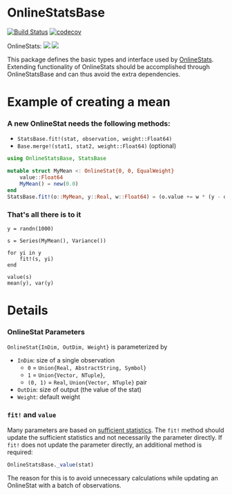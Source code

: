 # OnlineStatsBase

[![Build Status](https://travis-ci.org/joshday/OnlineStatsBase.jl.svg?branch=master)](https://travis-ci.org/joshday/OnlineStatsBase.jl)
[![codecov](https://codecov.io/gh/joshday/OnlineStatsBase.jl/branch/master/graph/badge.svg)](https://codecov.io/gh/joshday/OnlineStatsBase.jl)

OnlineStats: [![](https://img.shields.io/badge/docs-stable-blue.svg)](https://joshday.github.io/OnlineStats.jl/stable) [![](https://img.shields.io/badge/docs-latest-blue.svg)](https://joshday.github.io/OnlineStats.jl/latest)

This package defines the basic types and interface used by [OnlineStats](https://github.com/joshday/OnlineStats.jl).  Extending functionality of OnlineStats should be accomplished through OnlineStatsBase and can thus avoid the extra dependencies.

# Example of creating a mean


### A new OnlineStat needs the following methods:
- `StatsBase.fit!(stat, observation, weight::Float64)`
- `Base.merge!(stat1, stat2, weight::Float64)` (optional)


```julia
using OnlineStatsBase, StatsBase

mutable struct MyMean <: OnlineStat{0, 0, EqualWeight}
    value::Float64
    MyMean() = new(0.0)
end
StatsBase.fit!(o::MyMean, y::Real, w::Float64) = (o.value += w * (y - o.value))
```
### That's all there is to it
```
y = randn(1000)

s = Series(MyMean(), Variance())

for yi in y
    fit!(s, yi)
end

value(s)
mean(y), var(y)
```

# Details

### OnlineStat Parameters
`OnlineStat{InDim, OutDim, Weight}` is parameterized by
- `InDim`: size of a single observation
    - `0` = `Union{Real, AbstractString, Symbol}`
    - `1` = `Union{Vector, NTuple}`,
    - `(0, 1)` = `Real`, `Union{Vector, NTuple}` pair
- `OutDim`: size of output (the value of the stat)
- `Weight`: default weight

### `fit!` and `value`
Many parameters are based on [sufficient statistics](https://en.wikipedia.org/wiki/Sufficient_statistic).  The `fit!` method should update the sufficient statistics and not necessarily the parameter directly.  If `fit!` does not update the parameter directly, an additional method is required:

```julia
OnlineStatsBase._value(stat)
```

The reason for this is to avoid unnecessary calculations while updating an OnlineStat with a batch of observations.
